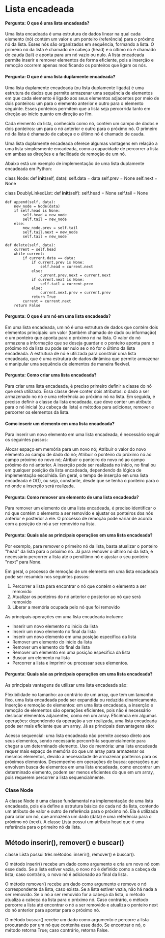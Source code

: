 # Lista encadeada


#### Pergunta: O que é uma lista encadeada?
Uma lista encadeada é uma estrutura de dados linear na qual cada elemento (nó) contém um valor e um ponteiro (referência) para o próximo nó da lista. Esses nós são organizados em sequência, formando a lista. O primeiro nó da lista é chamado de cabeça (head) e o último nó é chamado de cauda (tail) e aponta para um nó vazio ou nulo. A lista encadeada permite inserir e remover elementos de forma eficiente, pois a inserção e remoção ocorrem apenas modificando os ponteiros que ligam os nós.


#### Pergunta: O que é uma lista duplamente encadeada?

Uma lista duplamente encadeada (ou lista duplamente ligada) é uma estrutura de dados que permite armazenar uma sequência de elementos em que cada elemento é ligado aos seus elementos adjacentes por meio de dois ponteiros: um para o elemento anterior e outro para o elemento seguinte. Esses ponteiros permitem que a lista seja percorrida tanto em direção ao início quanto em direção ao fim.

Cada elemento da lista, conhecido como nó, contém um campo de dados e dois ponteiros: um para o nó anterior e outro para o próximo nó. O primeiro nó da lista é chamado de cabeça e o último nó é chamado de cauda.

Uma lista duplamente encadeada oferece algumas vantagens em relação a uma lista simplesmente encadeada, como a capacidade de percorrer a lista em ambas as direções e a facilidade de remoção de um nó.

Abaixo está um exemplo de implementação de uma lista duplamente encadeada em Python:

class Node:
    def __init__(self, data):
        self.data = data
        self.prev = None
        self.next = None

class DoublyLinkedList:
    def __init__(self):
        self.head = None
        self.tail = None

    def append(self, data):
        new_node = Node(data)
        if self.head is None:
            self.head = new_node
            self.tail = new_node
        else:
            new_node.prev = self.tail
            self.tail.next = new_node
            self.tail = new_node

    def delete(self, data):
        current = self.head
        while current:
            if current.data == data:
                if current.prev is None:
                    self.head = current.next
                else:
                    current.prev.next = current.next
                if current.next is None:
                    self.tail = current.prev
                else:
                    current.next.prev = current.prev
                return True
            current = current.next
        return False


#### Pergunta: O que é um nó em uma lista encadeada?
Em uma lista encadeada, um nó é uma estrutura de dados que contém dois elementos principais: um valor (também chamado de dado ou informação) e um ponteiro que aponta para o próximo nó na lista. O valor do nó armazena a informação que se deseja guardar e o ponteiro aponta para o próximo nó da lista ou pode ser nulo se o nó for o último da lista encadeada. A estrutura de nó é utilizada para construir uma lista encadeada, que é uma estrutura de dados dinâmica que permite armazenar e manipular uma sequência de elementos de maneira flexível.

#### Pergunta: Como criar uma lista encadeada?
Para criar uma lista encadeada, é preciso primeiro definir a classe do nó que será utilizado. Essa classe deve conter dois atributos: o dado a ser armazenado no nó e uma referência ao próximo nó na lista. Em seguida, é preciso definir a classe da lista encadeada, que deve conter um atributo para o nó inicial (ou cabeça da lista) e métodos para adicionar, remover e percorrer os elementos da lista. 

#### Como inserir um elemento em uma lista encadeada?
Para inserir um novo elemento em uma lista encadeada, é necessário seguir os seguintes passos:

Alocar espaço em memória para um novo nó;
Atribuir o valor do novo elemento ao campo de dado do nó;
Atribuir o ponteiro do próximo nó ao campo próximo do novo nó;
Atribuir o ponteiro do novo nó ao campo próximo do nó anterior.
A inserção pode ser realizada no início, no final ou em qualquer posição da lista encadeada, dependendo da lógica de implementação escolhida. Em geral, o tempo de inserção em uma lista encadeada é O(1), ou seja, constante, desde que se tenha o ponteiro para o nó onde a inserção será realizada.

#### Pergunta: Como remover um elemento de uma lista encadeada?

Para remover um elemento de uma lista encadeada, é preciso identificar o nó que contém o elemento a ser removido e ajustar os ponteiros dos nós anterior e posterior a ele. O processo de remoção pode variar de acordo com a posição do nó a ser removido na lista.

#### Pergunta: Quais são as principais operações em uma lista encadeada?

Por exemplo, para remover o primeiro nó da lista, basta atualizar o ponteiro "head" da lista para o próximo nó. Já para remover o último nó da lista, é necessário percorrer a lista até o penúltimo nó e ajustar o seu ponteiro "next" para None.

Em geral, o processo de remoção de um elemento em uma lista encadeada pode ser resumido nos seguintes passos:

1) Percorrer a lista para encontrar o nó que contém o elemento a ser removido
2) Atualizar os ponteiros do nó anterior e posterior ao nó que será removido
3) Liberar a memória ocupada pelo nó que foi removido

As principais operações em uma lista encadeada incluem:

* Inserir um novo elemento no início da lista
* Inserir um novo elemento no final da lista
* Inserir um novo elemento em uma posição específica da lista
* Remover um elemento do início da lista
* Remover um elemento do final da lista
* Remover um elemento em uma posição específica da lista
* Buscar um elemento na lista
* Percorrer a lista e imprimir ou processar seus elementos.

#### Pergunta: Quais são as principais operações em uma lista encadeada?

As principais vantagens de utilizar uma lista encadeada são:

Flexibilidade no tamanho: ao contrário de um array, que tem um tamanho fixo, uma lista encadeada pode ser expandida ou reduzida dinamicamente.
Inserção e remoção de elementos: em uma lista encadeada, a inserção e remoção de elementos são operações eficientes, pois não é necessário deslocar elementos adjacentes, como em um array.
Eficiência em algumas operações: dependendo da operação a ser realizada, uma lista encadeada pode ser mais eficiente que um array.
Já as principais desvantagens são:

Acesso sequencial: uma lista encadeada não permite acesso direto aos seus elementos, sendo necessário percorrê-la sequencialmente para chegar a um determinado elemento.
Uso de memória: uma lista encadeada requer mais espaço de memória do que um array para armazenar os mesmos elementos, devido à necessidade de armazenar ponteiros para os próximos elementos.
Desempenho em operações de busca: operações que envolvem busca de elementos em uma lista encadeada, como encontrar um determinado elemento, podem ser menos eficientes do que em um array, pois requerem percorrer a lista sequencialmente.

### Clase Node

A classe Node é uma classe fundamental na implementação de uma lista encadeada, pois ela define a estrutura básica de cada nó da lista, contendo um atributo de valor e outro de referência para o próximo nó. Ela é utilizada para criar um nó, que armazena um dado (data) e uma referência para o próximo nó (next). A classe Lista possui um atributo head que é uma referência para o primeiro nó da lista.


## Método inserir(), remover() e buscar()

classe Lista possui três métodos: inserir(), remover() e buscar().

O método inserir() recebe um dado como argumento e cria um novo nó com esse dado. Se a lista estiver vazia, o novo nó é definido como a cabeça da lista; caso contrário, o novo nó é adicionado ao final da lista.

O método remover() recebe um dado como argumento e remove o nó correspondente da lista, caso exista. Se a lista estiver vazia, não há nada a ser removido. Se o nó a ser removido for a cabeça da lista, o método atualiza a cabeça da lista para o próximo nó. Caso contrário, o método percorre a lista até encontrar o nó a ser removido e atualiza o ponteiro next do nó anterior para apontar para o próximo nó.

O método buscar() recebe um dado como argumento e percorre a lista procurando por um nó que contenha esse dado. Se encontrar o nó, o método retorna True; caso contrário, retorna False.
